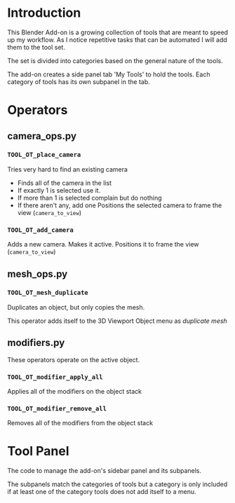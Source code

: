 # Introduction

This Blender Add-on is a growing collection of tools that are meant to speed
up my workflow.  As I notice repetitive tasks that can be automated I will
add them to the tool set.

The set is divided into categories based on the general nature of the tools.

The add-on creates a side panel tab 'My Tools' to hold the tools.  Each
category of tools has its own subpanel in the tab.

# Operators

## camera_ops.py

### `TOOL_OT_place_camera`
Tries very hard to find an existing camera
- Finds all of the camera in the list
- If exactly 1 is selected use it.
- If more than 1 is selected complain but do nothing
- If there aren't any, add one
Positions the selected camera to frame the view (`camera_to_view`)

### `TOOL_OT_add_camera`
Adds a new camera.
Makes it active.
Positions it to frame the view (`camera_to_view`)

## mesh_ops.py

### `TOOL_OT_mesh_duplicate`
Duplicates an object, but only copies the mesh.

This operator adds itself to the 3D Viewport Object menu as
*duplicate mesh*

## modifiers.py

These operators operate on the active object.
### `TOOL_OT_modifier_apply_all`
Applies all of the modifiers on the object stack

### `TOOL_OT_modifier_remove_all`
Removes all of the modifiers from the object stack

# Tool Panel

The code to manage the add-on's sidebar panel and its subpanels.

The subpanels match the categories of tools but a category is only included if
at least one of the category tools does not add itself to a menu.
